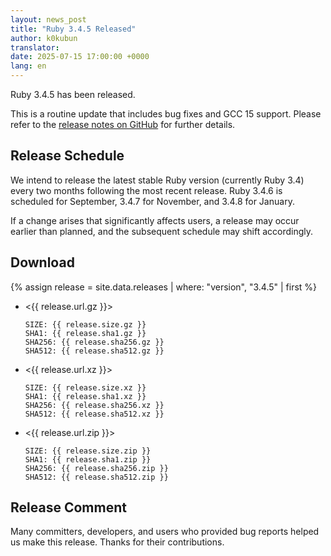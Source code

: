 ```yaml
---
layout: news_post
title: "Ruby 3.4.5 Released"
author: k0kubun
translator:
date: 2025-07-15 17:00:00 +0000
lang: en
---
```


Ruby 3.4.5 has been released.

This is a routine update that includes bug fixes and GCC 15 support. Please refer to the
[release notes on GitHub](https://github.com/ruby/ruby/releases/tag/v3_4_5) for further details.

## Release Schedule

We intend to release the latest stable Ruby version (currently Ruby 3.4) every two months following the most recent release.
Ruby 3.4.6 is scheduled for September, 3.4.7 for November, and 3.4.8 for January.

If a change arises that significantly affects users, a release may occur earlier than planned, and the subsequent schedule may shift accordingly.

## Download

{% assign release = site.data.releases | where: "version", "3.4.5" | first %}

* <{{ release.url.gz }}>

      SIZE: {{ release.size.gz }}
      SHA1: {{ release.sha1.gz }}
      SHA256: {{ release.sha256.gz }}
      SHA512: {{ release.sha512.gz }}

* <{{ release.url.xz }}>

      SIZE: {{ release.size.xz }}
      SHA1: {{ release.sha1.xz }}
      SHA256: {{ release.sha256.xz }}
      SHA512: {{ release.sha512.xz }}

* <{{ release.url.zip }}>

      SIZE: {{ release.size.zip }}
      SHA1: {{ release.sha1.zip }}
      SHA256: {{ release.sha256.zip }}
      SHA512: {{ release.sha512.zip }}

## Release Comment

Many committers, developers, and users who provided bug reports helped us make this release.
Thanks for their contributions.
